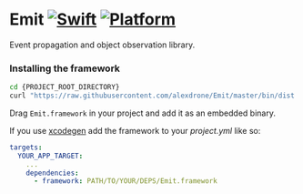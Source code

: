 

# Emit [![Swift](https://img.shields.io/badge/swift-5-orange.svg?style=flat)](#) [![Platform](https://img.shields.io/badge/platform-iOS|macOS-lightgrey.svg?style=flat)](#)
Event propagation and object observation library.

### Installing the framework

```bash
cd {PROJECT_ROOT_DIRECTORY}
curl "https://raw.githubusercontent.com/alexdrone/Emit/master/bin/dist.zip" > dist.zip && unzip dist.zip && rm dist.zip;
```

Drag `Emit.framework` in your project and add it as an embedded binary.

If you use [xcodegen](https://github.com/yonaskolb/XcodeGen) add the framework to your *project.yml* like so:

```yaml
targets:
  YOUR_APP_TARGET:
    ...
    dependencies:
      - framework: PATH/TO/YOUR/DEPS/Emit.framework
```
